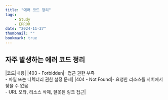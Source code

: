 ```yaml
---
title: "에러 코드 정리"
tags:
    - Study
    - ERROR
date: "2024-11-27"
thumbnail: ""
bookmark: true
---
```


## 자주 발생하는 에러 코드 정리
|코드|내용|
|403 - Forbidden|- 접근 권한 부족 <br> - 파일 또는 디렉터리 권한 설정 문제|
|404 - Not Found|- 요청한 리소스를 서버에서 찾을 수 없음 <br> - URL 오타, 리소스 삭제, 잘못된 링크 접근|
